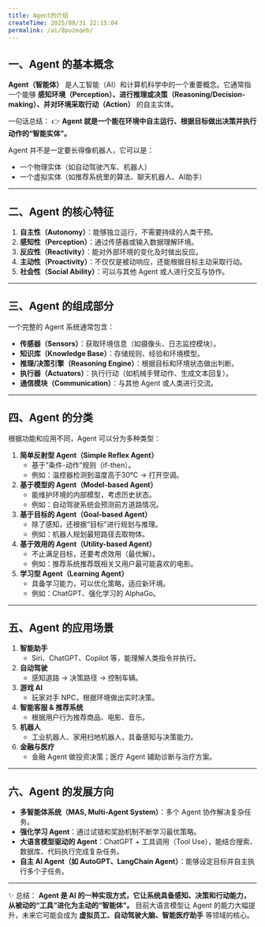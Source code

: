 ```yaml
---
title: Agent的介绍
createTime: 2025/08/31 22:15:04
permalink: /ai/8puzeqeb/
---
```

## 一、Agent 的基本概念

**Agent（智能体）** 是人工智能（AI）和计算机科学中的一个重要概念。它通常指一个能够 **感知环境（Perception）、进行推理或决策（Reasoning/Decision-making）、并对环境采取行动（Action）** 的自主实体。

一句话总结：
 👉 **Agent 就是一个能在环境中自主运行、根据目标做出决策并执行动作的“智能实体”。**

Agent 并不是一定要长得像机器人，它可以是：

- 一个物理实体（如自动驾驶汽车、机器人）
- 一个虚拟实体（如推荐系统里的算法、聊天机器人、AI助手）

------

## 二、Agent 的核心特征

1. **自主性（Autonomy）**：能够独立运行，不需要持续的人类干预。
2. **感知性（Perception）**：通过传感器或输入数据理解环境。
3. **反应性（Reactivity）**：能对外部环境的变化及时做出反应。
4. **主动性（Proactivity）**：不仅仅是被动响应，还能根据目标主动采取行动。
5. **社会性（Social Ability）**：可以与其他 Agent 或人进行交互与协作。

------

## 三、Agent 的组成部分

一个完整的 Agent 系统通常包含：

- **传感器（Sensors）**：获取环境信息（如摄像头、日志监控模块）。
- **知识库（Knowledge Base）**：存储规则、经验和环境模型。
- **推理/决策引擎（Reasoning Engine）**：根据目标和环境状态做出判断。
- **执行器（Actuators）**：执行行动（如机械手臂动作、生成文本回复）。
- **通信模块（Communication）**：与其他 Agent 或人类进行交流。

------

## 四、Agent 的分类

根据功能和应用不同，Agent 可以分为多种类型：

1. **简单反射型 Agent（Simple Reflex Agent）**
   - 基于“条件-动作”规则（if-then）。
   - 例如：温控器检测到温度高于30℃ → 打开空调。
2. **基于模型的 Agent（Model-based Agent）**
   - 能维护环境的内部模型，考虑历史状态。
   - 例如：自动驾驶系统会预测前方道路情况。
3. **基于目标的 Agent（Goal-based Agent）**
   - 除了感知，还根据“目标”进行规划与推理。
   - 例如：机器人规划最短路径去取物体。
4. **基于效用的 Agent（Utility-based Agent）**
   - 不止满足目标，还要考虑效用（最优解）。
   - 例如：推荐系统推荐既相关又用户最可能喜欢的电影。
5. **学习型 Agent（Learning Agent）**
   - 具备学习能力，可以优化策略，适应新环境。
   - 例如：ChatGPT、强化学习的 AlphaGo。

------

## 五、Agent 的应用场景

1. **智能助手**
   - Siri、ChatGPT、Copilot 等，能理解人类指令并执行。
2. **自动驾驶**
   - 感知道路 → 决策路径 → 控制车辆。
3. **游戏 AI**
   - 玩家对手 NPC，根据环境做出实时决策。
4. **智能客服 & 推荐系统**
   - 根据用户行为推荐商品、电影、音乐。
5. **机器人**
   - 工业机器人、家用扫地机器人，具备感知与决策能力。
6. **金融与医疗**
   - 金融 Agent 做投资决策；医疗 Agent 辅助诊断与治疗方案。

------

## 六、Agent 的发展方向

- **多智能体系统（MAS, Multi-Agent System）**：多个 Agent 协作解决复杂任务。
- **强化学习 Agent**：通过试错和奖励机制不断学习最优策略。
- **大语言模型驱动的 Agent**：ChatGPT + 工具调用（Tool Use），能结合搜索、数据库、代码执行完成复杂任务。
- **自主 AI Agent（如 AutoGPT、LangChain Agent）**：能够设定目标并自主执行多个子任务。

------

✨ 总结：
 **Agent 是 AI 的一种实现方式，它让系统具备感知、决策和行动能力，从被动的“工具”进化为主动的“智能体”。** 目前大语言模型让 Agent 的能力大幅提升，未来它可能会成为 **虚拟员工、自动驾驶大脑、智能医疗助手** 等领域的核心。